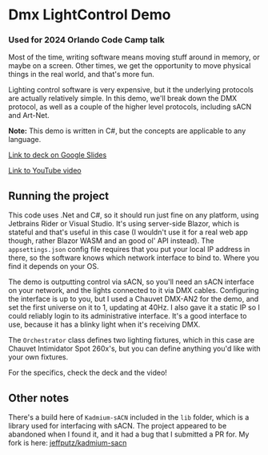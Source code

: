 # Dmx LightControl Demo
### Used for 2024 Orlando Code Camp talk

Most of the time, writing software means moving stuff around in memory, or maybe on a screen. Other times, we get the opportunity to move physical things in the real world, and that's more fun.

Lighting control software is very expensive, but it the underlying protocols are actually relatively simple. In this demo, we'll break down the DMX protocol, as well as a couple of the higher level protocols, including sACN and Art-Net.

__Note:__ This demo is written in C#, but the concepts are applicable to any language.

[Link to deck on Google Slides](https://docs.google.com/presentation/d/1PpcDSFAqYPUxOblurKsxu1_OHazeDANY7mnKOMI5hNc/edit?usp=sharing)

[Link to YouTube video](https://www.youtube.com/watch?v=LB0YL_kyzKw)

## Running the project
This code uses .Net and C#, so it should run just fine on any platform, using Jetbrains Rider or Visual Studio. It's using server-side Blazor, which is stateful and that's useful in this case (I wouldn't use it for a real web app though, rather Blazor WASM and an good ol' API instead). The `appsettings.json` config file requires that you put your local IP address in there, so the software knows which network interface to bind to. Where you find it depends on your OS.

The demo is outputting control via sACN, so you'll need an sACN interface on your network, and the lights connected to it via DMX cables. Configuring the interface is up to you, but I used a Chauvet DMX-AN2 for the demo, and set the first universe on it to 1, updating at 40Hz. I also gave it a static IP so I could reliably login to its administrative interface. It's a good interface to use, because it has a blinky light when it's receiving DMX.

The `Orchestrator` class defines two lighting fixtures, which in this case are Chauvet Intimidator Spot 260x's, but you can define anything you'd like with your own fixtures.

For the specifics, check the deck and the video!

## Other notes
There's a build here of `Kadmium-sACN` included in the `lib` folder, which is a library used for interfacing with sACN. The project appeared to be abandoned when I found it, and it had a bug that I submitted a PR for. My fork is here: [jeffputz/kadmium-sacn](https://github.com/jeffputz/kadmium-sacn)
